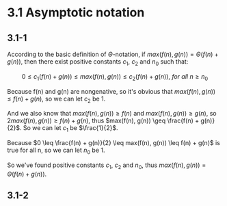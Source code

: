 # 3.1 Asymptotic notation
## 3.1-1
According to the basic definition of $\Theta$-notation, if $max(f(n), g(n)) = \Theta(f(n) + g(n))$, then there exist positive constants $c_1$, $c_2$ and $n_0$ such that:

$$0 \leq c_1(f(n) + g(n)) \leq max(f(n), g(n)) \leq c_2(f(n) + g(n)),\ for \ all \ n \geq n_0$$

Because f(n) and g(n) are nongenative, so it's obvious that $max(f(n), g(n)) \leq f(n) + g(n)$, so we can let $c_2$ be 1.

And we also know that $max(f(n), g(n)) \geq f(n)$ and $max(f(n), g(n)) \geq g(n)$, so $2max(f(n), g(n)) \geq f(n) + g(n)$, thus $max(f(n), g(n)) \geq \frac{f(n) + g(n)}{2}$. So we can let $c_1$ be $\frac{1}{2}$.

Because $0 \leq \frac{f(n) + g(n)}{2} \leq max(f(n), g(n)) \leq f(n) + g(n)$ is true for all n, so we can let $n_0$ be 1.

So we've found positive constants $c_1$, $c_2$ and $n_0$, thus $max(f(n), g(n)) = \Theta(f(n) + g(n))$.

## 3.1-2

